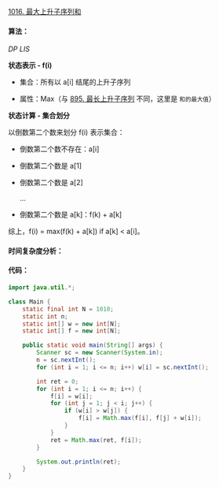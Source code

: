 [1016. 最大上升子序列和](https://www.acwing.com/problem/content/1018/)

#### 算法：

*DP* *LIS*

**状态表示 - f(i)**

- 集合：所有以 a[i] 结尾的上升子序列

- 属性：Max（与 [895. 最长上升子序列](java/practice/AcWing%20895.%20最长上升子序列) 不同，这里是 `和的最大值`）

**状态计算 - 集合划分**

以倒数第二个数来划分 f(i) 表示集合：

- 倒数第二个数不存在：a[i]

- 倒数第二个数是 a[1]

- 倒数第二个数是 a[2]

  ...

- 倒数第二个数是 a[k]：f(k) + a[k]

综上，f(i) = max(f(k) + a[k]) if a[k] < a[i]。

#### 时间复杂度分析：



#### 代码：

```java
import java.util.*;

class Main {
	static final int N = 1010;
	static int n;
	static int[] w = new int[N];
	static int[] f = new int[N];

	public static void main(String[] args) {
		Scanner sc = new Scanner(System.in);
		n = sc.nextInt();
		for (int i = 1; i <= n; i++) w[i] = sc.nextInt();

		int ret = 0;
		for (int i = 1; i <= n; i++) {
			f[i] = w[i];
			for (int j = 1; j < i; j++) {
				if (w[i] > w[j]) {
					f[i] = Math.max(f[i], f[j] + w[i]);
				}
			}
			ret = Math.max(ret, f[i]);
		}

		System.out.println(ret);
	}
}
```

